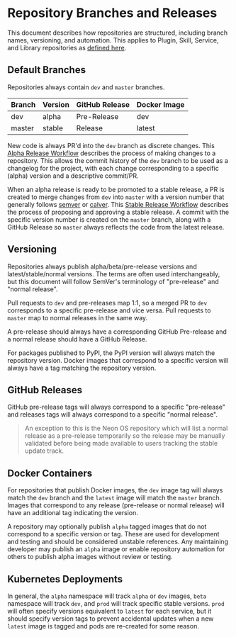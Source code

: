 # Repository Branches and Releases
This document describes how repositories are structured, including branch names,
versioning, and automation. This applies to Plugin, Skill, Service, and Library
repositories as [defined here](https://neongeckocom.github.io/neon-docs/overview/definitions/).

## Default Branches
Repositories always contain `dev` and `master` branches.

| Branch | Version | GitHub Release | Docker Image |
|--------|---------|----------------|--------------|
| dev    | alpha   | Pre-Release    | dev          |
| master | stable  | Release        | latest       |

New code is always PR'd into the `dev` branch as discrete changes. This 
[Alpha Release Workflow](https://neongeckocom.github.io/neon-docs/operations/libraries/workflow_alpha_release/)
describes the process of making changes to a repository. This allows the commit
history of the `dev` branch to be used as a changelog for the project, with each
change corresponding to a specific (alpha) version and a descriptive commit/PR.

When an alpha release is ready to be promoted to a stable release, a PR is created
to merge changes from `dev` into `master` with a version number that generally 
follows [semver](https://semver.org/) or [calver](https://calver.org/). This
[Stable Release Workflow](https://neongeckocom.github.io/neon-docs/operations/libraries/workflow_stable_release/)
describes the process of proposing and approving a stable release. A commit with
the specific version number is created on the `master` branch, along with a GitHub
Release so `master` always reflects the code from the latest release.

## Versioning
Repositories always publish alpha/beta/pre-release versions and latest/stable/normal 
versions. The terms are often used interchangeably, but this document will
follow SemVer's terminology of "pre-release" and "normal release".

Pull requests to `dev` and pre-releases map 1:1, so a merged PR to `dev` 
corresponds to a specific pre-release and vice versa. Pull requests to `master`
map to normal releases in the same way.

A pre-release should always have a corresponding GitHub Pre-release and a normal
release should have a GitHub Release.

For packages published to PyPI, the PyPI version will always match the repository
version. Docker images that correspond to a specific version will always have a
tag matching the repository version.

## GitHub Releases
GitHub pre-release tags will always correspond to a specific "pre-release" and 
releases tags will always correspond to a specific "normal release".
> An exception to this is the Neon OS repository which will list a normal release
  as a pre-release temporarily so the release may be manually validated before
  being made available to users tracking the stable update track.

## Docker Containers
For repositories that publish Docker images, the `dev` image tag will always
match the `dev` branch and the `latest` image will match the `master` branch.
Images that correspond to any release (pre-release or normal release) will have
an additional tag indicating the version.

A repository may optionally publish `alpha` tagged images that do not correspond
to a specific version or tag. These are used for development and testing and should
be considered unstable references. Any maintaining developer may publish an 
`alpha` image or enable repository automation for others to publish alpha images
without review or testing.

## Kubernetes Deployments
In general, the `alpha` namespace will track `alpha` or `dev` images,
`beta` namespace will track `dev`, and `prod` will track specific stable versions.
`prod` will often specify versions equivalent to `latest` for each service, but
it should specify version tags to prevent accidental updates when a new `latest`
image is tagged and pods are re-created for some reason.
